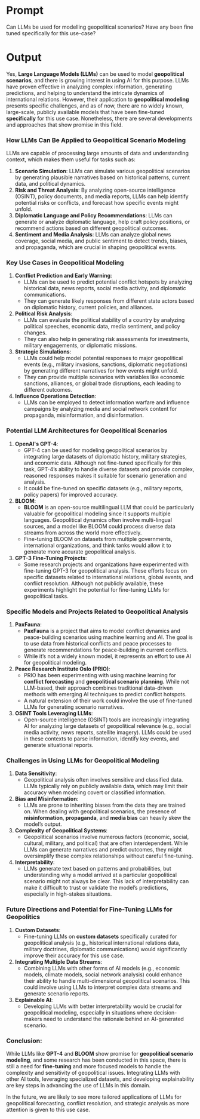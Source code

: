 # Prompt

Can LLMs be used for modelling geopolitical scenarios? Have any been fine tuned specifically for this use-case?

# Output

Yes, **Large Language Models (LLMs)** can be used to model **geopolitical scenarios**, and there is growing interest in using AI for this purpose. LLMs have proven effective in analyzing complex information, generating predictions, and helping to understand the intricate dynamics of international relations. However, their application to **geopolitical modeling** presents specific challenges, and as of now, there are no widely known, large-scale, publicly available models that have been fine-tuned **specifically** for this use case. Nonetheless, there are several developments and approaches that show promise in this field.

### How LLMs Can Be Applied to Geopolitical Scenario Modeling

LLMs are capable of processing large amounts of data and understanding context, which makes them useful for tasks such as:

1. **Scenario Simulation**: LLMs can simulate various geopolitical scenarios by generating plausible narratives based on historical patterns, current data, and political dynamics.
2. **Risk and Threat Analysis**: By analyzing open-source intelligence (OSINT), policy documents, and media reports, LLMs can help identify potential risks or conflicts, and forecast how specific events might unfold.
3. **Diplomatic Language and Policy Recommendations**: LLMs can generate or analyze diplomatic language, help craft policy positions, or recommend actions based on different geopolitical outcomes.
4. **Sentiment and Media Analysis**: LLMs can analyze global news coverage, social media, and public sentiment to detect trends, biases, and propaganda, which are crucial in shaping geopolitical events.

### Key Use Cases in Geopolitical Modeling

1. **Conflict Prediction and Early Warning**:
   - LLMs can be used to predict potential conflict hotspots by analyzing historical data, news reports, social media activity, and diplomatic communications.
   - They can generate likely responses from different state actors based on diplomatic history, current policies, and alliances.
2. **Political Risk Analysis**:
   - LLMs can evaluate the political stability of a country by analyzing political speeches, economic data, media sentiment, and policy changes.
   - They can also help in generating risk assessments for investments, military engagements, or diplomatic missions.
3. **Strategic Simulations**:
   - LLMs could help model potential responses to major geopolitical events (e.g., military invasions, sanctions, diplomatic negotiations) by generating different narratives for how events might unfold.
   - They can provide multiple scenarios with variables like economic sanctions, alliances, or global trade disruptions, each leading to different outcomes.
4. **Influence Operations Detection**:
   - LLMs can be employed to detect information warfare and influence campaigns by analyzing media and social network content for propaganda, misinformation, and disinformation.

### Potential LLM Architectures for Geopolitical Scenarios

1. **OpenAI's GPT-4**:
   - GPT-4 can be used for modeling geopolitical scenarios by integrating large datasets of diplomatic history, military strategies, and economic data. Although not fine-tuned specifically for this task, GPT-4’s ability to handle diverse datasets and provide complex, reasoned responses makes it suitable for scenario generation and analysis.
   - It could be fine-tuned on specific datasets (e.g., military reports, policy papers) for improved accuracy.
2. **BLOOM**:
   - **BLOOM** is an open-source multilingual LLM that could be particularly valuable for geopolitical modeling since it supports multiple languages. Geopolitical dynamics often involve multi-lingual sources, and a model like BLOOM could process diverse data streams from across the world more effectively.
   - Fine-tuning BLOOM on datasets from multiple governments, international organizations, and think tanks would allow it to generate more accurate geopolitical analysis.
3. **GPT-3 Fine-Tuning Projects**:
   - Some research projects and organizations have experimented with fine-tuning GPT-3 for geopolitical analysis. These efforts focus on specific datasets related to international relations, global events, and conflict resolution. Although not publicly available, these experiments highlight the potential for fine-tuning LLMs for geopolitical tasks.

### Specific Models and Projects Related to Geopolitical Analysis

1. **PaxFauna**:
   - **PaxFauna** is a project that aims to model conflict dynamics and peace-building scenarios using machine learning and AI. The goal is to use data from historical conflicts and peace processes to generate recommendations for peace-building in current conflicts.
   - While it’s not a widely known model, it represents an effort to use AI for geopolitical modeling.
2. **Peace Research Institute Oslo (PRIO)**:
   - PRIO has been experimenting with using machine learning for **conflict forecasting** and **geopolitical scenario planning**. While not LLM-based, their approach combines traditional data-driven methods with emerging AI techniques to predict conflict hotspots.
   - A natural extension of their work could involve the use of fine-tuned LLMs for generating scenario narratives.
3. **OSINT Tools Leveraging LLMs**:
   - Open-source intelligence (OSINT) tools are increasingly integrating AI for analyzing large datasets of geopolitical relevance (e.g., social media activity, news reports, satellite imagery). LLMs could be used in these contexts to parse information, identify key events, and generate situational reports.

### Challenges in Using LLMs for Geopolitical Modeling

1. **Data Sensitivity**:
   - Geopolitical analysis often involves sensitive and classified data. LLMs typically rely on publicly available data, which may limit their accuracy when modeling covert or classified information.
2. **Bias and Misinformation**:
   - LLMs are prone to inheriting biases from the data they are trained on. When dealing with geopolitical scenarios, the presence of **misinformation**, **propaganda**, and **media bias** can heavily skew the model’s output.
3. **Complexity of Geopolitical Systems**:
   - Geopolitical scenarios involve numerous factors (economic, social, cultural, military, and political) that are often interdependent. While LLMs can generate narratives and predict outcomes, they might oversimplify these complex relationships without careful fine-tuning.
4. **Interpretability**:
   - LLMs generate text based on patterns and probabilities, but understanding why a model arrived at a particular geopolitical scenario might not always be clear. This lack of interpretability can make it difficult to trust or validate the model’s predictions, especially in high-stakes situations.

### Future Directions and Potential for Fine-Tuning LLMs for Geopolitics

1. **Custom Datasets**:
   - Fine-tuning LLMs on **custom datasets** specifically curated for geopolitical analysis (e.g., historical international relations data, military doctrines, diplomatic communications) would significantly improve their accuracy for this use case.
2. **Integrating Multiple Data Streams**:
   - Combining LLMs with other forms of AI models (e.g., economic models, climate models, social network analysis) could enhance their ability to handle multi-dimensional geopolitical scenarios. This could involve using LLMs to interpret complex data streams and generate scenario reports.
3. **Explainable AI**:
   - Developing LLMs with better interpretability would be crucial for geopolitical modeling, especially in situations where decision-makers need to understand the rationale behind an AI-generated scenario.

### Conclusion:

While LLMs like **GPT-4** and **BLOOM** show promise for **geopolitical scenario modeling**, and some research has been conducted in this space, there is still a need for **fine-tuning** and more focused models to handle the complexity and sensitivity of geopolitical issues. Integrating LLMs with other AI tools, leveraging specialized datasets, and developing explainability are key steps in advancing the use of LLMs in this domain.

In the future, we are likely to see more tailored applications of LLMs for geopolitical forecasting, conflict resolution, and strategic analysis as more attention is given to this use case.
